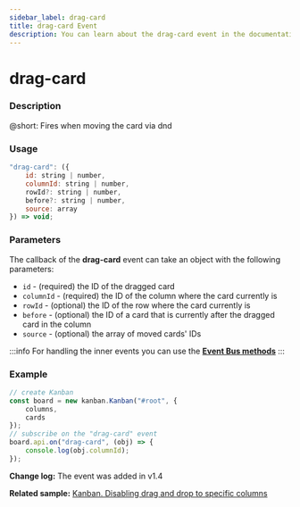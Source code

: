 ```yaml
---
sidebar_label: drag-card
title: drag-card Event
description: You can learn about the drag-card event in the documentation of the DHTMLX JavaScript Kanban library. Browse developer guides and API reference, try out code examples and live demos, and download a free 30-day evaluation version of DHTMLX Kanban.
---
```


# drag-card

### Description

@short: Fires when moving the card via dnd

### Usage

~~~jsx {}
"drag-card": ({
    id: string | number,
    columnId: string | number,
    rowId?: string | number,
    before?: string | number,
    source: array
}) => void;
~~~

### Parameters

The callback of the **drag-card** event can take an object with the following parameters:

- `id` - (required) the ID of the dragged card
- `columnId` - (required) the ID of the column where the card currently is
- `rowId` - (optional)  the ID of the row where the card currently is
- `before` - (optional) the ID of a card that is currently after the dragged card in the column
- `source` - (optional) the array of moved cards' IDs

:::info
For handling the inner events you can use the [**Event Bus methods**](api/api_overview.md/#event-bus-methods)
:::

### Example

~~~jsx {7-9}
// create Kanban
const board = new kanban.Kanban("#root", {
	columns,
	cards
});
// subscribe on the "drag-card" event
board.api.on("drag-card", (obj) => {
	console.log(obj.columnId);
});
~~~

**Change log:** The event was added in v1.4

**Related sample:** [Kanban. Disabling drag and drop to specific columns](https://snippet.dhtmlx.com/nfv59yif?tag=kanban)